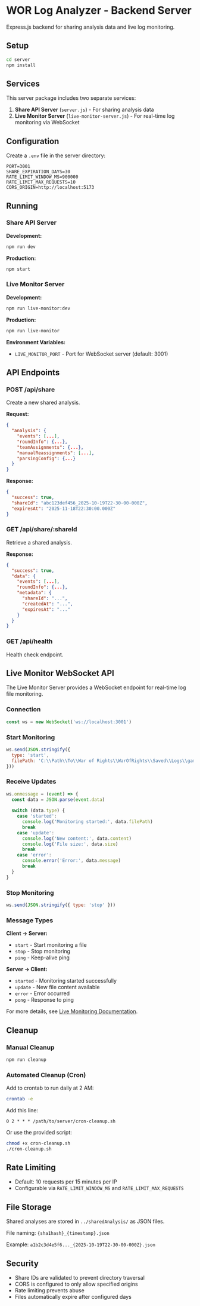 # WOR Log Analyzer - Backend Server

Express.js backend for sharing analysis data and live log monitoring.

## Setup

```bash
cd server
npm install
```

## Services

This server package includes two separate services:

1. **Share API Server** (`server.js`) - For sharing analysis data
2. **Live Monitor Server** (`live-monitor-server.js`) - For real-time log monitoring via WebSocket

## Configuration

Create a `.env` file in the server directory:

```env
PORT=3001
SHARE_EXPIRATION_DAYS=30
RATE_LIMIT_WINDOW_MS=900000
RATE_LIMIT_MAX_REQUESTS=10
CORS_ORIGIN=http://localhost:5173
```

## Running

### Share API Server

**Development:**
```bash
npm run dev
```

**Production:**
```bash
npm start
```

### Live Monitor Server

**Development:**
```bash
npm run live-monitor:dev
```

**Production:**
```bash
npm run live-monitor
```

**Environment Variables:**
- `LIVE_MONITOR_PORT` - Port for WebSocket server (default: 3001)

## API Endpoints

### POST /api/share
Create a new shared analysis.

**Request:**
```json
{
  "analysis": {
    "events": [...],
    "roundInfo": {...},
    "teamAssignments": {...},
    "manualReassignments": [...],
    "parsingConfig": {...}
  }
}
```

**Response:**
```json
{
  "success": true,
  "shareId": "abc123def456_2025-10-19T22-30-00-000Z",
  "expiresAt": "2025-11-18T22:30:00.000Z"
}
```

### GET /api/share/:shareId
Retrieve a shared analysis.

**Response:**
```json
{
  "success": true,
  "data": {
    "events": [...],
    "roundInfo": {...},
    "metadata": {
      "shareId": "...",
      "createdAt": "...",
      "expiresAt": "..."
    }
  }
}
```

### GET /api/health
Health check endpoint.

## Live Monitor WebSocket API

The Live Monitor Server provides a WebSocket endpoint for real-time log file monitoring.

### Connection
```javascript
const ws = new WebSocket('ws://localhost:3001')
```

### Start Monitoring
```javascript
ws.send(JSON.stringify({
  type: 'start',
  filePath: 'C:\\Path\\To\\War of Rights\\WarOfRights\\Saved\\Logs\\game.log'
}))
```

### Receive Updates
```javascript
ws.onmessage = (event) => {
  const data = JSON.parse(event.data)
  
  switch (data.type) {
    case 'started':
      console.log('Monitoring started:', data.filePath)
      break
    case 'update':
      console.log('New content:', data.content)
      console.log('File size:', data.size)
      break
    case 'error':
      console.error('Error:', data.message)
      break
  }
}
```

### Stop Monitoring
```javascript
ws.send(JSON.stringify({ type: 'stop' }))
```

### Message Types

**Client → Server:**
- `start` - Start monitoring a file
- `stop` - Stop monitoring
- `ping` - Keep-alive ping

**Server → Client:**
- `started` - Monitoring started successfully
- `update` - New file content available
- `error` - Error occurred
- `pong` - Response to ping

For more details, see [Live Monitoring Documentation](../docs/LIVE_MONITORING.md).

## Cleanup

### Manual Cleanup
```bash
npm run cleanup
```

### Automated Cleanup (Cron)

Add to crontab to run daily at 2 AM:
```bash
crontab -e
```

Add this line:
```
0 2 * * * /path/to/server/cron-cleanup.sh
```

Or use the provided script:
```bash
chmod +x cron-cleanup.sh
./cron-cleanup.sh
```

## Rate Limiting

- Default: 10 requests per 15 minutes per IP
- Configurable via `RATE_LIMIT_WINDOW_MS` and `RATE_LIMIT_MAX_REQUESTS`

## File Storage

Shared analyses are stored in `../sharedAnalysis/` as JSON files.

File naming: `{sha1hash}_{timestamp}.json`

Example: `a1b2c3d4e5f6..._{2025-10-19T22-30-00-000Z}.json`

## Security

- Share IDs are validated to prevent directory traversal
- CORS is configured to only allow specified origins
- Rate limiting prevents abuse
- Files automatically expire after configured days
